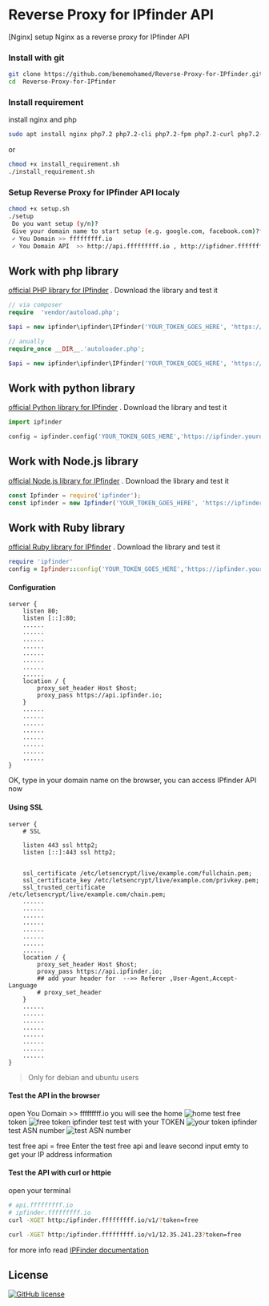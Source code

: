 # Reverse Proxy for IPfinder API
[Nginx] setup Nginx as a reverse proxy for IPfinder API

### Install with  git
```bash
git clone https://github.com/benemohamed/Reverse-Proxy-for-IPfinder.git
cd  Reverse-Proxy-for-IPfinder
```

### Install requirement
install nginx and php
```bash
sudo apt install nginx php7.2 php7.2-cli php7.2-fpm php7.2-curl php7.2-zip php7.2-xml php7.2-mbstring
```
or
```bash
chmod +x install_requirement.sh
./install_requirement.sh
```

### Setup Reverse Proxy for IPfinder API localy

```bash
chmod +x setup.sh
./setup
 Do you want setup (y/n)?
 Give your domain name to start setup (e.g. google.com, facebook.com)?fffffffff.io
 ✓ You Domain >> fffffffff.io
 ✓ You Domain API  >> http://api.fffffffff.io , http://ipfidner.fffffffff.io

```

## Work with php library
[official PHP library for IPfinder](https://github.com/ipfinder-io/ip-finder-php) .
Download the library and test it

```php
// via composer
require  'vendor/autoload.php';

$api = new ipfinder\ipfinder\IPfinder('YOUR_TOKEN_GOES_HERE', 'https://ipfinder.yourdomain.com');

// anually
require_once __DIR__.'autoloader.php';

$api = new ipfinder\ipfinder\IPfinder('YOUR_TOKEN_GOES_HERE', 'https://ipfinder.yourdomain.com');

```

## Work with python library
[official Python library for IPfinder](https://github.com/ipfinder-io/ip-finder-python) .
Download the library and test it

```python
import ipfinder

config = ipfinder.config('YOUR_TOKEN_GOES_HERE','https://ipfinder.yourdomain.com')
```

## Work with Node.js library
[official Node.js library for IPfinder](https://github.com/ipfinder-io/ip-finder-node) .
Download the library and test it

```javascript
const Ipfinder = require('ipfinder');
const ipfinder = new Ipfinder('YOUR_TOKEN_GOES_HERE', 'https://ipfinder.yourdomain.com');
```


## Work with Ruby library
[official Ruby library for IPfinder](https://github.com/ipfinder-io/ip-finder-ruby) .
Download the library and test it

```ruby
require 'ipfinder'
config = Ipfinder::config('YOUR_TOKEN_GOES_HERE','https://ipfinder.yourdomain.com')
```

#### Configuration

```nginx
server {
    listen 80;
    listen [::]:80;
    ......
    ......
    ......
    ......
    ......
    ......
    ......
    ......
    location / {
        proxy_set_header Host $host;
        proxy_pass https://api.ipfinder.io;
    }
    ......
    ......
    ......
    ......
    ......
    ......
    ......
    ......
}

```
OK, type in your domain name on the browser, you can access IPfinder API now


#### Using SSL
```nginx
server {
    # SSL

    listen 443 ssl http2;
    listen [::]:443 ssl http2;


    ssl_certificate /etc/letsencrypt/live/example.com/fullchain.pem;
    ssl_certificate_key /etc/letsencrypt/live/example.com/privkey.pem;
    ssl_trusted_certificate /etc/letsencrypt/live/example.com/chain.pem;
    ......
    ......
    ......
    ......
    ......
    ......
    ......
    ......
    location / {
        proxy_set_header Host $host;
        proxy_pass https://api.ipfinder.io;
        ## add your header for  -->> Referer ,User-Agent,Accept-Language
        # proxy_set_header
    }
    ......
    ......
    ......
    ......
    ......
    ......
    ......
    ......
}
```
> Only for debian and ubuntu users

#### Test the API in the browser
open You Domain >> fffffffff.io
you will see the home
![home](https://i.imgur.com/GmzUrAy.png)
test free token
![free token ipfinder](https://i.imgur.com/4PHwBRQ.png)
test test with your TOKEN
![your token ipfinder](https://i.imgur.com/vsNAIBm.png)
test ASN number
![test ASN number](https://i.imgur.com/5pQKSFc.png)

test free api = free
Enter the test free api and leave second input emty to get your IP address information



#### Test the API with curl or httpie
open your terminal

```bash
# api.fffffffff.io
# ipfinder.fffffffff.io
curl -XGET http:/ipfinder.fffffffff.io/v1/?token=free

curl -XGET http:/ipfinder.fffffffff.io/v1/12.35.241.23?token=free

```

for more info read [IPFinder documentation](https://ipfinder.io/docs/#getting-started)


License
----

[![GitHub license](https://img.shields.io/github/license/benemohamed/Reverse-Proxy-for-IPfinder.svg)](https://github.com/benemohamed/Reverse-Proxy-for-IPfinder/blob/master/LICENSE)
